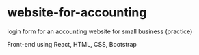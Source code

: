 # website-for-accounting

login form for an accounting website for small business (practice)

Front-end using React, HTML, CSS, Bootstrap
